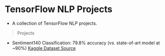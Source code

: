 # TensorFlow NLP Projects

- A collection of TensorFlow NLP projects.

> Projects

- Sentiment140 Classification: 79.8% accuracy (vs. state-of-art model at ~90%) [Kaggle Dataset Source](https://www.kaggle.com/datasets/milobele/sentiment140-dataset-1600000-tweets?resource=download)
